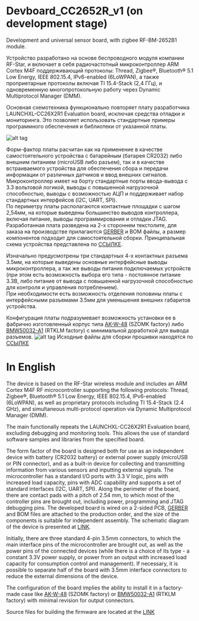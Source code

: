 # Devboard_CC2652R_v1 (on development stage)
Development and universal sensor board, with zigbee RF-BM-2652B1 module. 

Устройство разработано на основе беспроводного модуля компании RF-Star, и включает в себя радиочастотный микроконтроллер ARM Cortex M4F поддерживающий протоколы: Thread,
Zigbee®, Bluetooth® 5.1 Low Energy, IEEE 802.15.4, IPv6-enabled (6LoWPAN), а также проприетарные протоколы включая TI 15.4-Stack (2,4 ГГц), и одновременную многопротокольную работу через Dynamic Multiprotocol Manager (DMM).  

Основная схемотехника функционально повторяет плату разработчика LAUNCHXL-CC26X2R1 Evaluation board, исключая средства отладки и мониторинга. Это позволяет использовать стандартные примеры программного обеспечения и библиотеки от указанной платы. 


![alt tag](https://github.com/co-Palko/Develop_board_CC2652R_v1/blob/main/images/TOP_assem.png)  

Форм-фактор платы расчитан как на применение в качестве  самостоятельного устройства с батарейным (батарея CR2032) либо внешним питанием (microUSB либо разъем), так и в качестве встраиваемого устройства для обеспечения сбора и передачи информации от различных датчиков и ввод внешних сигналов.  
Микроконтроллер имеет на борту стандартные порты ввода-вывода с 3.3 вольтовой логикой, выводы с повышенной нагрузочной способностью, выводы с возможностью АЦП и поддерживает набор стандартных интерфейсов (I2C, UART, SPI).  
По периметру платы располагаются контактные площадки с шагом 2,54мм, на которые выведены большинство выводов контроллера, включая питание, выводы программирования и отладки JTAG.  
Разработанная плата разведена на 2-х стороннем текстолите,  для заказа на производстве прилагаются [GERBER](https://github.com/co-Palko/Develop_board_CC2652R_v1/tree/main/gerber/) и BOM файлы, а размер компонентов подходит для самостоятельной сборки.  Принципальная схема устройства представлена по [ССЫЛКЕ](https://github.com/co-Palko/Dev_board_CC2652R_v1/blob/main/images/Schematic_Devboard_mini_cc2652r-v1.png).  
  
  
Изначально предусмотрены три стандартных 4-х контактных разъема 3.5мм, на которые выведены основные интерфейсные выводы микроконтроллера, а так же выводы питания подключаемых устройств (при этом есть возможность выбора его типа - постоянное питание 3.3В, либо питание от вывода с повышенной нагрузочной способностью для контроля и управления потреблением).  
При необходимости есть возможность отделения половины платы с интерфейсными разъемами 3.5мм для уменьшения внешних габаритов устройства.   
  
  
Конфигурация платы подразумевает возможность установки ее в фабрично изготовленный корпус типа [AK-W-48](https://myszomk.ru/product/ak-w-48) (SZOMK factory) либо [BMW50032-A1](https://aliexpress.ru/item/Wall-mounting-junction-box-for-electronic-plastic-enclosure-connector-diy-plastic-box-for-electronics-project-81/32906762106.html) (RTKLM factory) с минимальной доработкой для вывода разъемов. 
![alt tag](https://github.com/co-Palko/Develop_board_CC2652R_v1/blob/main/images/Dimension.PNG)
Исходные файлы для сборки прошивки находятся по [ССЫЛКЕ](https://github.com/diyruz/SensBoard)


# In English

The device is based on the RF-Star wireless module and includes an ARM Cortex M4F RF microcontroller supporting the following protocols: Thread,
Zigbee®, Bluetooth® 5.1 Low Energy, IEEE 802.15.4, IPv6-enabled (6LoWPAN), as well as proprietary protocols including TI 15.4-Stack (2.4 GHz), and simultaneous multi-protocol operation via Dynamic Multiprotocol Manager (DMM).

The main functionally repeats the LAUNCHXL-CC26X2R1 Evaluation board, excluding debugging and monitoring tools. This allows the use of standard software samples and libraries from the specified board.

The form factor of the board is designed both for use as an independent device with battery (CR2032 battery) or external power supply (microUSB or PIN connector), and as a built-in device for collecting and transmitting information from various sensors and inputting external signals.
The microcontroller has a standard I/O ports with 3.3 V logic, pins with increased load capacity, pins with ADC capability and supports a set of standard interfaces (I2C, UART, SPI).
Along the perimeter of the board, there are contact pads with a pitch of 2.54 mm, to which most of the controller pins are brought out, including power, programming and JTAG debugging pins.
The developed board is wired on a 2-sided PCB, [GERBER](https://github.com/co-Palko/Develop_board_CC2652R_v1/tree/main/gerber/) and BOM files are attached to the production order, and the size of the components is suitable for independent assembly. The schematic diagram of the device is presented at [LINK](https://github.com/co-Palko/Dev_board_CC2652R_v1/blob/main/images/Schematic_Devboard_mini_cc2652r-v1.png).
  
  
Initially, there are three standard 4-pin 3.5mm connectors, to which the main interface pins of the microcontroller are brought out, as well as the power pins of the connected devices (while there is a choice of its type - a constant 3.3V power supply, or power from an output with increased load capacity for consumption control and management).
If necessary, it is possible to separate half of the board with 3.5mm interface connectors to reduce the external dimensions of the device.
  
  
The configuration of the board implies the ability to install it in a factory-made case like [AK-W-48](https://www.chinaenclosure.com/products/Wall-mounted-abs-plastic-electronics-enclosures-AK-W-48-81x41x20mm.html) (SZOMK factory) or [BMW50032-A1](https://aliexpress.ru/item/Wall-mounting-junction-box-for-electronic-plastic-enclosure-connector-diy-plastic-box-for-electronics-project-81/32906762106.html) (RTKLM factory) with minimal revision for output connectors.  

Source files for building the firmware are located at the [LINK](https://github.com/diyruz/SensBoard)
